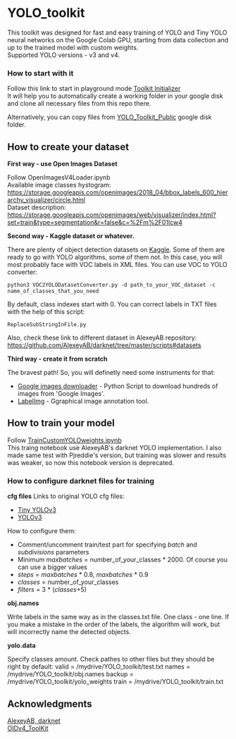 # YOLO_toolkit
This toolkit was designed for fast and easy training of YOLO and Tiny YOLO neural networks on the Google Colab GPU, starting from data collection and up to the trained model with custom weights.<br>
Supported YOLO versions - v3 and v4.

### How to start with it
Follow this link to start in playground mode [Toolkit Initializer](https://colab.research.google.com/drive/15rir_3KlNU7asWc2jLiDU1VzK0neqK6O?usp=sharing)<br>
It will help you to automatically create a working folder in your google disk and clone all necessary files from this repo there. 

Alternatively, you can copy files from [YOLO_Toolkit_Public](https://drive.google.com/drive/folders/1R2ePqD8al_5YWm3hiq82uyJKgXaLFcli?usp=sharing) google disk folder. 

## How to create your dataset
**First way - use Open Images Dataset**

Follow OpenImagesV4Loader.ipynb<br>
Available image classes hystogram: https://storage.googleapis.com/openimages/2018_04/bbox_labels_600_hierarchy_visualizer/circle.html<br>
Dataset description: https://storage.googleapis.com/openimages/web/visualizer/index.html?set=train&type=segmentation&r=false&c=%2Fm%2F01lcw4

**Second way - Kaggle dataset or whatever.**

There are plenty of object detection datasets on [Kaggle](https://www.kaggle.com/search?q=tag%3A%22object+detection%22+in%3Adatasets).
Some of them are ready to go with YOLO algorithms, some of them not. In this case, you will most probably face with VOC labels in XML files. You can use VOC to YOLO converter:
```
python3 VOC2YOLODatasetConverter.py -d path_to_your_VOC_dataset -c name_of_classes_that_you_need
```
By default, class indexes start with 0. You can correct labels in TXT files with the help of this script:
```
ReplaceSubStringInFile.py
```

Also, check these link to different dataset in AlexeyAB repository: https://github.com/AlexeyAB/darknet/tree/master/scripts#datasets

**Third way - create it from scratch**

The bravest path! So, you will definetly need some instruments for that:
* [Google images downloader](https://github.com/hardikvasa/google-images-download) - Python Script to download hundreds of images from 'Google Images'.
* [LabelImg](https://github.com/tzutalin/labelImg) -  Ggraphical image annotation tool.

## How to train your model
Follow [TrainCustomYOLOweights.ipynb](https://github.com/Gooogr/YOLO_toolkit/blob/master/2\)TrainCustomYOLOweights.ipynb)<br>
This traing notebook use AlexeyAB's darknet YOLO implementation. I also made same test with  Pjreddie's version, but training was slower and results was weaker, so now this notebook version is deprecated.

### How to configure darknet files for training

**cfg files**
Links to original YOLO cfg files:
* [Tiny YOLOv3](https://raw.githubusercontent.com/AlexeyAB/darknet/master/cfg/yolov3-tiny-prn.cfg)
* [YOLOv3](https://raw.githubusercontent.com/AlexeyAB/darknet/master/cfg/yolov3.cfg)

How to configure them:
* Comment/uncomment train/test part for specifying *batch* and *subdivisions* parameters
* Minimum *maxbatches* = number_of_your_classes * 2000. Of course you can use a bigger values
* *steps* = *maxbatches* * 0.8, *maxbatches* * 0.9
* *classes* = number_of_your_classes
* *filters* = 3 * (*classes*+5)

**obj.names**

Write labels in the same way as in the classes.txt file. One class - one line. If you make a mistake in the order of the labels, the algorithm will work, but will incorrectly name the detected objects.

**yolo.data**

Specify classes amount. Check pathes to other files but they should be right by default:
valid = /mydrive/YOLO_toolkit/test.txt
names = /mydrive/YOLO_toolkit/obj.names
backup = /mydrive/YOLO_toolkit/yolo_weights
train = /mydrive/YOLO_toolkit/train.txt

## Acknowledgments
[AlexeyAB, darknet](https://github.com/AlexeyAB/darknet)<br>
[OIDv4_ToolKit](https://github.com/theAIGuysCode/OIDv4_ToolKit)
